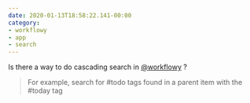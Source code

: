 ```yaml
---
date: 2020-01-13T18:58:22.141-00:00
category:
- workflowy
- app
- search
---
```

Is there a way to do cascading search in [@workflowy](https://twitter.com/workflowy) ?
> For example, search for #todo tags found in a parent item with the #today tag
